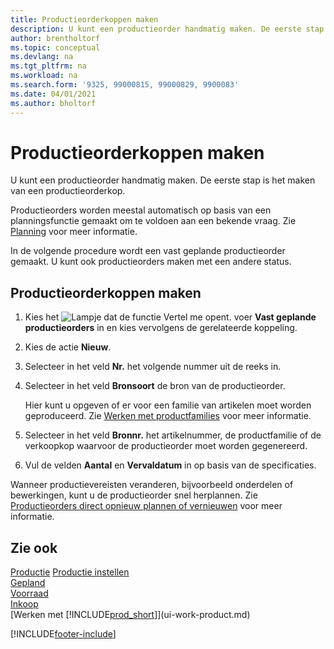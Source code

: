 ```yaml
---
title: Productieorderkoppen maken
description: U kunt een productieorder handmatig maken. De eerste stap is het maken van een productieorderkop.
author: brentholtorf
ms.topic: conceptual
ms.devlang: na
ms.tgt_pltfrm: na
ms.workload: na
ms.search.form: '9325, 99000815, 99000829, 9900083'
ms.date: 04/01/2021
ms.author: bholtorf
---
```

# Productieorderkoppen maken

U kunt een productieorder handmatig maken. De eerste stap is het maken van een productieorderkop.

Productieorders worden meestal automatisch op basis van een planningsfunctie gemaakt om te voldoen aan een bekende vraag. Zie [Planning](production-planning.md) voor meer informatie.  

In de volgende procedure wordt een vast geplande productieorder gemaakt. U kunt ook productieorders maken met een andere status.  

## Productieorderkoppen maken

1. Kies het ![Lampje dat de functie Vertel me opent.](media/ui-search/search_small.png "Vertel me wat u wilt doen") voer **Vast geplande productieorders** in en kies vervolgens de gerelateerde koppeling.  
2. Kies de actie **Nieuw**.  
3. Selecteer in het veld **Nr.** het volgende nummer uit de reeks in.  
4. Selecteer in het veld **Bronsoort** de bron van de productieorder.

    Hier kunt u opgeven of er voor een familie van artikelen moet worden geproduceerd. Zie [Werken met productfamilies](production-how-work-family.md) voor meer informatie.
5. Selecteer in het veld **Bronnr.** het artikelnummer, de productfamilie of de verkoopkop waarvoor de productieorder moet worden gegenereerd.  
6. Vul de velden **Aantal** en **Vervaldatum** in op basis van de specificaties.  

Wanneer productievereisten veranderen, bijvoorbeeld onderdelen of bewerkingen, kunt u de productieorder snel herplannen. Zie [Productieorders direct opnieuw plannen of vernieuwen](production-how-to-replan-refresh-production-orders.md) voor meer informatie.  

## Zie ook

[Productie](production-manage-manufacturing.md)
[Productie instellen](production-configure-production-processes.md)  
[Gepland](production-planning.md)  
[Voorraad](inventory-manage-inventory.md)  
[Inkoop](purchasing-manage-purchasing.md)  
[Werken met [!INCLUDE[prod_short](includes/prod_short.md)]](ui-work-product.md)


[!INCLUDE[footer-include](includes/footer-banner.md)]